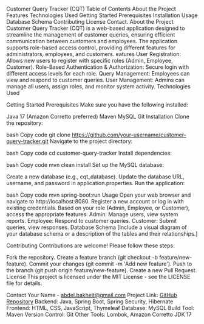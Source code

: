 Customer Query Tracker (CQT)
Table of Contents
About the Project
Features
Technologies Used
Getting Started
Prerequisites
Installation
Usage
Database Schema
Contributing
License
Contact.
About the Project
Customer Query Tracker (CQT) is a web-based application designed to streamline the management of customer queries, ensuring efficient communication between customers and employees. The application supports role-based access control, providing different features for administrators, employees, and customers.
eatures
User Registration: Allows new users to register with specific roles (Admin, Employee, Customer).
Role-Based Authentication & Authorization: Secure login with different access levels for each role.
Query Management: Employees can view and respond to customer queries.
User Management: Admins can manage all users, assign roles, and monitor system activity.
Technologies Used

Getting Started
Prerequisites
Make sure you have the following installed:

Java 17 (Amazon Corretto preferred)
Maven
MySQL
Git
Installation
Clone the repository:

bash
Copy code
git clone https://github.com/your-username/customer-query-tracker.git
Navigate to the project directory:

bash
Copy code
cd customer-query-tracker
Install dependencies:

bash
Copy code
mvn clean install
Set up the MySQL database:

Create a new database (e.g., cqt_database).
Update the database URL, username, and password in application.properties.
Run the application:

bash
Copy code
mvn spring-boot:run
Usage
Open your web browser and navigate to http://localhost:8080.
Register a new account or log in with existing credentials.
Based on your role (Admin, Employee, or Customer), access the appropriate features:
Admin: Manage users, view system reports.
Employee: Respond to customer queries.
Customer: Submit queries, view responses.
Database Schema
[Include a visual diagram of your database schema or a description of the tables and their relationships.]

Contributing
Contributions are welcome! Please follow these steps:

Fork the repository.
Create a feature branch (git checkout -b feature/new-feature).
Commit your changes (git commit -m 'Add new feature').
Push to the branch (git push origin feature/new-feature).
Create a new Pull Request.
License
This project is licensed under the MIT License - see the LICENSE file for details.

Contact
Your Name - abdel.bakheit@gmail.com
Project Link: [GitHub Repository](https://github.com/PerScholar-SBA/cqt.git)
Backend: Java, Spring Boot, Spring Security, Hibernate
Frontend: HTML, CSS, JavaScript, Thymeleaf
Database: MySQL
Build Tool: Maven
Version Control: Git
Other Tools: Lombok, Amazon Corretto JDK 17
